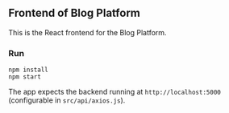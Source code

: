 ## Frontend of Blog Platform

This is the React frontend for the Blog Platform.

### Run
```
npm install
npm start
```

The app expects the backend running at `http://localhost:5000` (configurable in `src/api/axios.js`).
